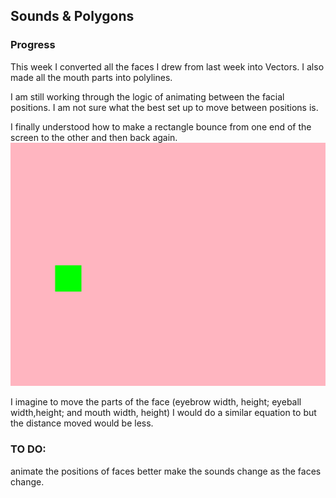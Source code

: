 ## Sounds & Polygons
### Progress

This week I converted all the faces I drew from last week into Vectors.
I also made all the mouth parts into polylines. 

I am still working through the logic of animating between the facial positions. I am not sure what the best set up to move between positions is. 

I finally understood how to make a rectangle bounce from one end of the screen to the other and then back again. 
![bouncingrect](assets/squarebounce.gif)

I imagine to move the parts of the face (eyebrow width, height; eyeball width,height; and mouth width, height) I would do a similar equation to 
but the distance moved would be less.  


### TO DO:
animate the positions of faces better
make the sounds change as the faces change. 






